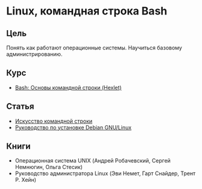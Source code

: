 # Linux, командная строка Bash

## Цель
Понять как работают операционные системы. Научиться базовому администрированию.

## Курс
- [Bash: Основы командной строки (Hexlet)](https://ru.hexlet.io/courses/bash)

## Статья
- [Искусство командной строки](https://github.com/jlevy/the-art-of-command-line/blob/master/README-ru.md)
- [Руководство по установке Debian GNU/Linux](https://www.debian.org/releases/stable/i386/index.html.ru)

## Книги
- Операционная система UNIX (Андрей Робачевский, Сергей Немнюгин, Ольга Стесик)
- Руководство администратора Linux (Эви Немет, Гарт Снайдер, Трент Р. Хейн)
